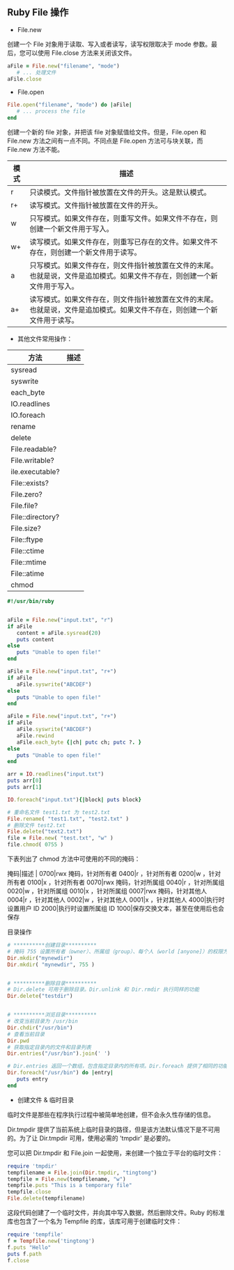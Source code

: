 ## Ruby File 操作

- File.new

创建一个 File 对象用于读取、写入或者读写，读写权限取决于 mode 参数。最后，您可以使用 File.close 方法来关闭该文件。

```ruby
aFile = File.new("filename", "mode")
   # ... 处理文件
aFile.close
```

- File.open

```ruby
File.open("filename", "mode") do |aFile|
   # ... process the file
end
```

创建一个新的 file 对象，并把该 file 对象赋值给文件。但是，File.open 和 File.new 方法之间有一点不同。不同点是 File.open 方法可与块关联，而 File.new 方法不能。

| 模式 | 描述                                                                                                                       |
| ---- | -------------------------------------------------------------------------------------------------------------------------- |
| r    | 只读模式。文件指针被放置在文件的开头。这是默认模式。                                                                       |
| r+   | 读写模式。文件指针被放置在文件的开头。                                                                                     |
| w    | 只写模式。如果文件存在，则重写文件。如果文件不存在，则创建一个新文件用于写入。                                             |
| w+   | 读写模式。如果文件存在，则重写已存在的文件。如果文件不存在，则创建一个新文件用于读写。                                     |
| a    | 只写模式。如果文件存在，则文件指针被放置在文件的末尾。也就是说，文件是追加模式。如果文件不存在，则创建一个新文件用于写入。 |
| a+   | 读写模式。如果文件存在，则文件指针被放置在文件的末尾。也就是说，文件是追加模式。如果文件不存在，则创建一个新文件用于读写。 |

- 其他文件常用操作：

| 方法             | 描述 |
| ---------------- | ---- |
| sysread          |
| syswrite         |
| each_byte        |
| IO.readlines     |
| IO.foreach       |
| rename           |
| delete           |
| File.readable?   |
| File.writable?   |
| ile.executable?  |
| File::exists?    |
| File.zero?       |
| File.file?       |
| File::directory? |
| File.size?       |
| File::ftype      |
| File::ctime      |
| File::mtime      |
| File::atime      |
| chmod            |

```ruby
#!/usr/bin/ruby


aFile = File.new("input.txt", "r")
if aFile
   content = aFile.sysread(20)
   puts content
else
   puts "Unable to open file!"
end

aFile = File.new("input.txt", "r+")
if aFile
   aFile.syswrite("ABCDEF")
else
   puts "Unable to open file!"
end

aFile = File.new("input.txt", "r+")
if aFile
   aFile.syswrite("ABCDEF")
   aFile.rewind
   aFile.each_byte {|ch| putc ch; putc ?. }
else
   puts "Unable to open file!"
end

arr = IO.readlines("input.txt")
puts arr[0]
puts arr[1]

IO.foreach("input.txt"){|block| puts block}

# 重命名文件 test1.txt 为 test2.txt
File.rename( "test1.txt", "test2.txt" )
# 删除文件 test2.txt
File.delete("text2.txt")
file = File.new( "test.txt", "w" )
file.chmod( 0755 )
```

下表列出了 chmod 方法中可使用的不同的掩码：

掩码|描述
|
0700|rwx 掩码，针对所有者
0400|r ，针对所有者
0200|w ，针对所有者
0100|x ，针对所有者
0070|rwx 掩码，针对所属组
0040|r ，针对所属组
0020|w ，针对所属组
0010|x ，针对所属组
0007|rwx 掩码，针对其他人
0004|r ，针对其他人
0002|w ，针对其他人
0001|x ，针对其他人
4000|执行时设置用户 ID
2000|执行时设置所属组 ID
1000|保存交换文本，甚至在使用后也会保存

目录操作

```ruby
# **********创建目录**********
# 掩码 755 设置所有者（owner）、所属组（group）、每个人（world [anyone]）的权限为 rwxrxrx，其中 r = read 读取，w = write 写入，x = execute 执行。
Dir.mkdir("mynewdir")
Dir.mkdir( "mynewdir", 755 )


# **********删除目录**********
# Dir.delete 可用于删除目录。Dir.unlink 和 Dir.rmdir 执行同样的功能
Dir.delete("testdir")


# **********浏览目录**********
# 改变当前目录为 /usr/bin
Dir.chdir("/usr/bin")
# 查看当前目录
Dir.pwd
# 获取指定目录内的文件和目录列表
Dir.entries("/usr/bin").join(' ')

# Dir.entries 返回一个数组，包含指定目录内的所有项。Dir.foreach 提供了相同的功能
Dir.foreach("/usr/bin") do |entry|
   puts entry
end
```

- 创建文件 & 临时目录

临时文件是那些在程序执行过程中被简单地创建，但不会永久性存储的信息。

Dir.tmpdir 提供了当前系统上临时目录的路径，但是该方法默认情况下是不可用的。为了让 Dir.tmpdir 可用，使用必需的 'tmpdir' 是必要的。

您可以把 Dir.tmpdir 和 File.join 一起使用，来创建一个独立于平台的临时文件：

```ruby
require 'tmpdir'
tempfilename = File.join(Dir.tmpdir, "tingtong")
tempfile = File.new(tempfilename, "w")
tempfile.puts "This is a temporary file"
tempfile.close
File.delete(tempfilename)
```

这段代码创建了一个临时文件，并向其中写入数据，然后删除文件。Ruby 的标准库也包含了一个名为 Tempfile 的库，该库可用于创建临时文件：

```ruby
require 'tempfile'
f = Tempfile.new('tingtong')
f.puts "Hello"
puts f.path
f.close
```
